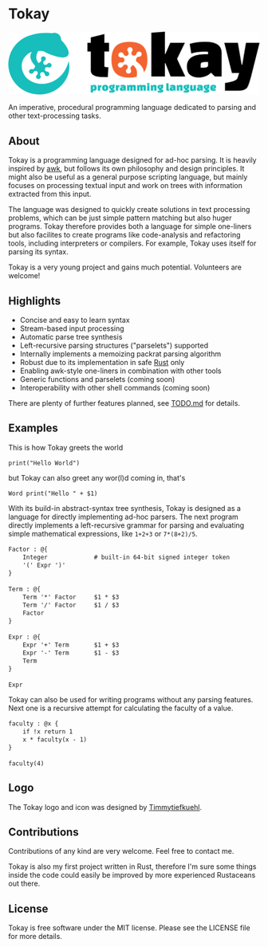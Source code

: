 # Tokay

![Tokay Logo](assets/tokay.svg)

An imperative, procedural programming language dedicated to parsing and other text-processing tasks.

## About

Tokay is a programming language designed for ad-hoc parsing. It is heavily inspired by [awk](https://en.wikipedia.org/wiki/AWK), but follows its own philosophy and design principles. It might also be useful as a general purpose scripting language, but mainly focuses on processing textual input and work on trees with information extracted from this input.

The language was designed to quickly create solutions in text processing problems, which can be just simple pattern matching but also huger programs. Tokay therefore provides both a language for simple one-liners but also facilites to create programs like code-analysis and refactoring tools, including interpreters or compilers. For example, Tokay uses itself for parsing its syntax.

Tokay is a very young project and gains much potential. Volunteers are welcome!

## Highlights

- Concise and easy to learn syntax
- Stream-based input processing
- Automatic parse tree synthesis
- Left-recursive parsing structures ("parselets") supported
- Internally implements a memoizing packrat parsing algorithm
- Robust due to its implementation in safe [Rust](https://rust-lang.org) only
- Enabling awk-style one-liners in combination with other tools
- Generic functions and parselets (coming soon)
- Interoperability with other shell commands (coming soon)

There are plenty of further features planned, see [TODO.md](TODO.md) for details.

## Examples

This is how Tokay greets the world

```tokay
print("Hello World")
```

but Tokay can also greet any wor(l)d coming in, that's

```tokay
Word print("Hello " + $1)
```

With its build-in abstract-syntax tree synthesis, Tokay is designed as a language for directly implementing ad-hoc parsers. The next program directly implements a left-recursive grammar for parsing and evaluating simple mathematical expressions, like `1+2+3` or `7*(8+2)/5`.

```tokay
Factor : @{
    Integer             # built-in 64-bit signed integer token
    '(' Expr ')'
}

Term : @{
    Term '*' Factor     $1 * $3
    Term '/' Factor     $1 / $3
    Factor
}

Expr : @{
    Expr '+' Term       $1 + $3
    Expr '-' Term       $1 - $3
    Term
}

Expr
```

Tokay can also be used for writing programs without any parsing features.
Next one is a recursive attempt for calculating the faculty of a value.

```
faculty : @x {
    if !x return 1
    x * faculty(x - 1)
}

faculty(4)
```

## Logo

The Tokay logo and icon was designed by [Timmytiefkuehl](https://github.com/timmytiefkuehl).


## Contributions

Contributions of any kind are very welcome. Feel free to contact me.

Tokay is also my first project written in Rust, therefore I'm sure some things inside the code could easily be improved by more experienced Rustaceans out there.


## License

Tokay is free software under the MIT license.
Please see the LICENSE file for more details.
